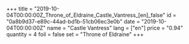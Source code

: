 +++
title = "2019-10-04T00:00:00Z_Throne_of_Eldraine_Castle_Vantress_[en]_false"
id = "0a8b9d37-e89c-44ad-bd1b-51cb06ec3e0b"
date = "2019-10-04T00:00:00Z"
name = "Castle Vantress"
lang = ["en"]
price = "0.94"
quantity = 4
foil = false
set = "Throne of Eldraine"
+++
